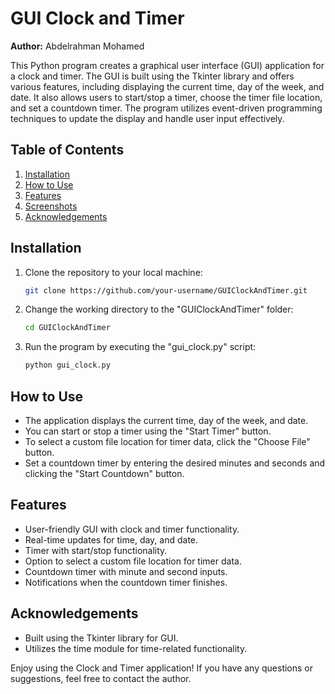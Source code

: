 # GUI Clock and Timer


**Author:** Abdelrahman Mohamed

This Python program creates a graphical user interface (GUI) application for a clock and timer. The GUI is built using the Tkinter library and offers various features, including displaying the current time, day of the week, and date. It also allows users to start/stop a timer, choose the timer file location, and set a countdown timer. The program utilizes event-driven programming techniques to update the display and handle user input effectively.

## Table of Contents
1. [Installation](#installation)
2. [How to Use](#how-to-use)
3. [Features](#features)
4. [Screenshots](#screenshots)
5. [Acknowledgements](#acknowledgements)

## Installation

1. Clone the repository to your local machine:

   ```bash
   git clone https://github.com/your-username/GUIClockAndTimer.git
   ```

2. Change the working directory to the "GUIClockAndTimer" folder:

   ```bash
   cd GUIClockAndTimer
   ```

3. Run the program by executing the "gui_clock.py" script:

   ```bash
   python gui_clock.py
   ```

## How to Use

- The application displays the current time, day of the week, and date.
- You can start or stop a timer using the "Start Timer" button.
- To select a custom file location for timer data, click the "Choose File" button.
- Set a countdown timer by entering the desired minutes and seconds and clicking the "Start Countdown" button.

## Features

- User-friendly GUI with clock and timer functionality.
- Real-time updates for time, day, and date.
- Timer with start/stop functionality.
- Option to select a custom file location for timer data.
- Countdown timer with minute and second inputs.
- Notifications when the countdown timer finishes.


## Acknowledgements

- Built using the Tkinter library for GUI.
- Utilizes the time module for time-related functionality.

Enjoy using the Clock and Timer application! If you have any questions or suggestions, feel free to contact the author.
